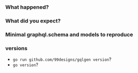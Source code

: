 ### What happened?

### What did you expect?

### Minimal graphql.schema and models to reproduce

### versions
 - `go run github.com/99designs/gqlgen version`?
 - `go version`?
